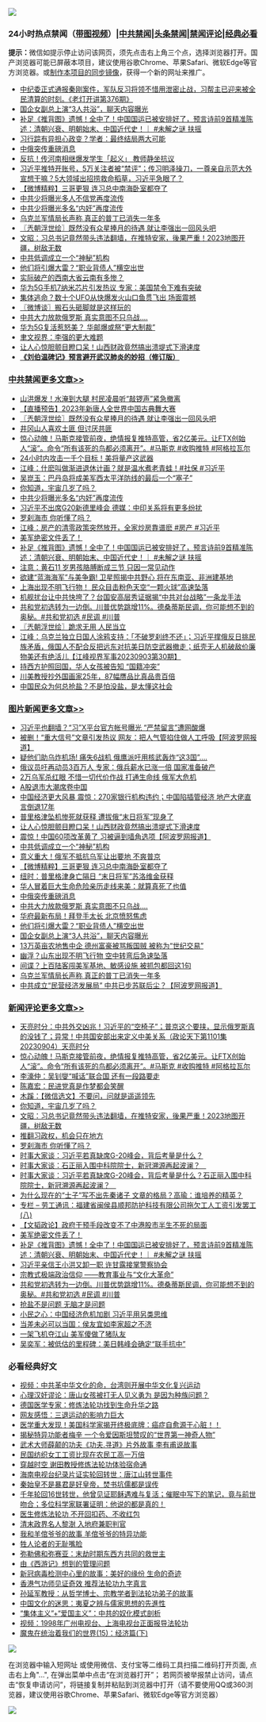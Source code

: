 ![](https://raw.githubusercontent.com/jsvpn/jsproxy/dev/64photo/fqnews-qr.jpg)

<div id="tt">
<h3>24小时热点禁闻（<a href="https://391091.xyz" target="_blank">带图视频</a>）|<a href="#%E4%B8%AD%E5%85%B1%E7%A6%81%E9%97%BB%E6%9B%B4%E5%A4%9A%E6%96%87%E7%AB%A0">中共禁闻</a>|<a href="#%E5%9B%BE%E7%89%87%E6%96%B0%E9%97%BB%E6%9B%B4%E5%A4%9A%E6%96%87%E7%AB%A0">头条禁闻</a>|<a href="#%E6%96%B0%E9%97%BB%E8%AF%84%E8%AE%BA%E6%9B%B4%E5%A4%9A%E6%96%87%E7%AB%A0">禁闻评论|<a href="#%E5%BF%85%E7%9C%8B%E7%BB%8F%E5%85%B8%E5%A5%BD%E6%96%87">经典必看</a></h3>
<div><b>提示：</b>微信如提示停止访问该网页，须先点击右上角三个点，选择浏览器打开。国产浏览器可能已屏蔽本项目，建议使用谷歌Chrome、苹果Safari、微软Edge等官方浏览器。或<a href="%E5%88%B6%E4%BD%9Cgit%E7%A6%81%E9%97%BB%E9%95%9C%E5%83%8F.md">制作本项目的同步镜像</a>，获得一个新的网址来推广。</div>
<ul>

<li><a href="/sohnews/20230905/1929386.md">中纪委正式通报秦刚案件，军队反习将领不惜用泄密止战，习帮主已迎来被全民清算的时刻。《老灯开讲第376期》</a></li>
<li><a href="/topimagenews/20230905/1929441.md">国企女副总上演“3人共浴”，聊天内容曝光</a></li>
<li><a href="/comments/20230904/1929302.md">补足《推背图》遗憾！全中了！中国国运已被安排好了，预言诗前9首精准陈述：清朝兴衰、明朝始末、中国近代史！｜ #未解之谜 扶摇</a></li>
<li><a href="/baitai/20230904/1929309.md">习行踪有异担心政变？学者：最终结局两大可能</a></li>
<li><a href="/topimagenews/20230905/1929477.md">中俄突传重磅消息</a></li>
<li><a href="/baitai/20230904/1929320.md">反抗！传河南相继爆发学生「起义」 教师静坐抗议</a></li>
<li><a href="/sohnews/20230905/1929438.md">习近平推特开账号，5万关注者被“禁评”；传习明泽操刀，一尊亲自示范大外宣想干嘛？5大领域出招捞救命稻草，习近平急眼了？</a></li>
<li><a href="/topimagenews/20230905/1929533.md">【微博精粹】三哥更狠 连习总中南海卧室都夺了</a></li>
<li><a href="/ccpdope/20230904/1929321.md">中共少将曝光多人不信党再度流传</a></li>
<li><a href="/cbnews/20230905/1929398.md">中共少将曝光多名“内奸”再度流传</a></li>
<li><a href="/topimagenews/20230905/1929361.md">乌克兰军情局长声称 真正的普丁已消失一年多</a></li>
<li><a href="/cbnews/20230905/1929574.md">〖兲朝浮世绘〗既然没有众星捧月的待遇 就让李强出一回风头吧</a></li>
<li><a href="/comments/20230905/1929462.md">文昭：习总书记竟然带头违法翻墙，在推特安家，後果严重！2023地图开疆，树敌无数</a></li>
<li><a href="/topimagenews/20230905/1929535.md">中共低调成立一个“神秘”机构</a></li>
<li><a href="/topimagenews/20230905/1929448.md">他们将引爆大雷？“职业背债人”横空出世</a></li>
<li><a href="/cnnews/20230905/1929490.md">实际破产的西南大省云南有多惨？</a></li>
<li><a href="/headline/20230905/1929356.md">华为5G手机7纳米芯片引发热议 专家：美国禁令下难有突破</a></li>
<li><a href="/baitai/20230905/1929385.md">集体逃命？数十个UFO从快爆发火山口鱼贯飞出 场面震撼</a></li>
<li><a href="/ssgc/20230905/1929546.md">〖微博谈〗搬石头砸脚就是这样玩的</a></li>
<li><a href="/topimagenews/20230905/1929470.md">中共大力放款俄罗斯 真实意图不只乌战….</a></li>
<li><a href="/cnnews/20230905/1929488.md">华为5G复活惹怒美？ 华邮爆或祭“更大制裁”</a></li>
<li><a href="/headline/20230904/1929301.md">聿文视界：李强的更大难题</a></li>
<li><a href="/topimagenews/20230905/1929554.md">让人心惊胆颤目瞪口呆！山西财政竟然搞出溃堤式下滑速度</a></li>
<li><b><a href="/comments/20200207/1272816.md" target="_blank">《刘伯温碑记》预言避开武汉肺炎的妙招（修订版）</a></b></li>
</ul>
</div>

<div class="catlist">
<h3><a href="/cbnews/" target="_blank">中共禁闻</a><span><a href="/cbnews/" target="_blank" rel="nofollow">更多文章>></a></span></h3>
<ul>
<li><a href="/cbnews/20230905/1929665.md" target="_blank">山洪爆发！水淹到大腿 村民凌晨听“敲锣声”紧急撤离</a></li>
<li><a href="/cbnews/20230905/1929621.md" target="_blank">【直播预告】2023年新唐人全世界中国古典舞大赛</a></li>
<li><a href="/cbnews/20230905/1929574.md" target="_blank">〖兲朝浮世绘〗既然没有众星捧月的待遇 就让李强出一回风头吧</a></li>
<li><a href="/cbnews/20230905/1929558.md" target="_blank">井冈山人喜欢土匪 但讨厌共匪</a></li>
<li><a href="/comments/20230905/1929531.md" target="_blank">惊心动魄！马斯克接管前夜，绝情报复推特高管，省2亿美元。让FTX创始人“滚”。命令“所有该死的鸟都必须离开”。#马斯克 #收购推特 #阿格拉瓦尔</a></li>
<li><a href="/cbnews/20230905/1929516.md" target="_blank">24小时内攻击一千个目标！美将量产这武器</a></li>
<li><a href="/cbnews/20230905/1929515.md" target="_blank">江峰：什麽叫做渐进退休计画？就是温水煮老青蛙！#社保 #习近平</a></li>
<li><a href="/cbnews/20230905/1929479.md" target="_blank">吴崑玉：巴丹岛将成美军西太平洋防线的最后一个“塞子”</a></li>
<li><a href="/comments/20230905/1929467.md" target="_blank">你知道，宇宙几岁了吗？</a></li>
<li><a href="/cbnews/20230905/1929398.md" target="_blank">中共少将曝光多名“内奸”再度流传</a></li>
<li><a href="/cbnews/20230905/1929377.md" target="_blank">习近平不出席G20新德里峰会 德媒：中印关系将有更多纷扰</a></li>
<li><a href="/comments/20230905/1929363.md" target="_blank">罗刹海市 你听懂了吗？</a></li>
<li><a href="/cbnews/20230905/1929360.md" target="_blank">江峰：房产的清零政策突然放开，全家炒房靠谱麽 #房产 #习近平</a></li>
<li><a href="/comments/20230904/1929303.md" target="_blank">美军绝密文件丢了！</a></li>
<li><a href="/comments/20230904/1929302.md" target="_blank">补足《推背图》遗憾！全中了！中国国运已被安排好了，预言诗前9首精准陈述：清朝兴衰、明朝始末、中国近代史！｜ #未解之谜 扶摇</a></li>
<li><a href="/cbnews/20230904/1929249.md" target="_blank">注意：黄石11 岁男孩胳膊断成三节 只因一常见动作</a></li>
<li><a href="/cbnews/20230904/1929241.md" target="_blank">欲建“蓝海海军”与美争霸! 卫星照揭中共野心 将在东南亚、非洲建基地</a></li>
<li><a href="/cbnews/20230904/1929240.md" target="_blank">上海出现不明飞行物！ 民众目击粉色天空“一颗火球”高速坠落</a></li>
<li><a href="/cbnews/20230904/1929232.md" target="_blank">机舰扰台让中共快垮了？台国安高层秀证据揭“中共对台战略”一条龙手法</a></li>
<li><a href="/comments/20230904/1929210.md" target="_blank">共和党初选转为一边倒。川普优势跳增11%。德桑蒂斯民调，你可能想不到的奥秘。#共和党初选 #民调 #川普</a></li>
<li><a href="/cbnews/20230904/1929156.md" target="_blank">〖兲朝浮世绘〗跪求无用 人民当立</a></li>
<li><a href="/cbnews/20230904/1929144.md" target="_blank">江峰：乌克兰独立日国人涂鸦支持：「不破罗刹终不还」；习近平撑俄反日挑民族矛盾，俄国人不配合反把远东对抗美日防空武器撤走；纸壳无人机破敌价廉物美还有绝活儿【江峰视界军事20230903第30期】</a></li>
<li><a href="/cbnews/20230904/1929102.md" target="_blank">持西方护照回国，华人女孩被告知 “国籍冲突”</a></li>
<li><a href="/cbnews/20230904/1929101.md" target="_blank">川美教授抄外国画家25年，87幅赝品比真品贵百倍</a></li>
<li><a href="/cbnews/20230904/1929076.md" target="_blank">中国民众为何总抢盐？不是怕没盐，是太懂这社会</a></li>

</ul>
</div>
<div class="catlist">
<h3><a href="/topimagenews/" target="_blank">图片新闻</a><span><a href="/topimagenews/" target="_blank" rel="nofollow">更多文章>></a></span></h3>
<ul>
<li><a href="/topimagenews/20230905/1929659.md" target="_blank">习近平也翻墙？“习”X平台官方帐号曝光 “严禁留言”遭网酸爆</a></li>
<li><a href="/topimagenews/20230905/1929624.md" target="_blank">被删！“重大信号”文章引发热议 网友：把人气管掐住做人工呼吸【阿波罗网报道】</a></li>
<li><a href="/topimagenews/20230905/1929608.md" target="_blank">疑他们助乌炸机场! 痛失6战机 俄鹰派吁用核武轰炸“这3国”&#8230;.</a></li>
<li><a href="/topimagenews/20230905/1929607.md" target="_blank">俄议员吁再动员3百万人 专家：俄兵薪水已涨一倍 国家准备破产</a></li>
<li><a href="/topimagenews/20230905/1929606.md" target="_blank">2万乌军杀红眼 不惜一切代价作战 打通生命线 俄军大危机</a></li>
<li><a href="/topimagenews/20230905/1929592.md" target="_blank">A股退市大潮席卷中国</a></li>
<li><a href="/topimagenews/20230905/1929575.md" target="_blank">中国经济更大风暴 震惊：270家银行机构违约；中国陷插管经济 地产大佬直言倒退17年</a></li>
<li><a href="/topimagenews/20230905/1929555.md" target="_blank">普里格津坠机惨死就获释 遭拔俄“末日将军”现身了</a></li>
<li><a href="/topimagenews/20230905/1929554.md" target="_blank">让人心惊胆颤目瞪口呆！山西财政竟然搞出溃堤式下滑速度</a></li>
<li><a href="/topimagenews/20230905/1929553.md" target="_blank">震惊！中国60项改革黄了 习被逼到墙角选项【阿波罗网报道】</a></li>
<li><a href="/topimagenews/20230905/1929535.md" target="_blank">中共低调成立一个“神秘”机构</a></li>
<li><a href="/topimagenews/20230905/1929534.md" target="_blank">意义重大！俄军不抵抗乌军让出要地 不爽普京</a></li>
<li><a href="/topimagenews/20230905/1929533.md" target="_blank">【微博精粹】三哥更狠 连习总中南海卧室都夺了</a></li>
<li><a href="/topimagenews/20230905/1929497.md" target="_blank">纽时：普里格津身亡隔日 “末日将军”苏洛维金获释</a></li>
<li><a href="/topimagenews/20230905/1929478.md" target="_blank">华人冒着巨大生命危险亲历走线来美：就算真死了也值</a></li>
<li><a href="/topimagenews/20230905/1929477.md" target="_blank">中俄突传重磅消息</a></li>
<li><a href="/topimagenews/20230905/1929470.md" target="_blank">中共大力放款俄罗斯 真实意图不只乌战….</a></li>
<li><a href="/topimagenews/20230905/1929463.md" target="_blank">华府最新布局！拜登手太长 北京愤怒焦虑</a></li>
<li><a href="/topimagenews/20230905/1929448.md" target="_blank">他们将引爆大雷？“职业背债人”横空出世</a></li>
<li><a href="/topimagenews/20230905/1929441.md" target="_blank">国企女副总上演“3人共浴”，聊天内容曝光</a></li>
<li><a href="/topimagenews/20230905/1929399.md" target="_blank">13万英亩农地售中企 德州富豪被骂叛国贼 被称为“世纪交易”</a></li>
<li><a href="/topimagenews/20230905/1929376.md" target="_blank">幽浮？山东出现不明飞行物 空中转弯后急速坠落</a></li>
<li><a href="/topimagenews/20230905/1929362.md" target="_blank">间谍？上百陆客闯美军基地、敏感设施 被抓包都回这1句</a></li>
<li><a href="/topimagenews/20230905/1929361.md" target="_blank">乌克兰军情局长声称 真正的普丁已消失一年多</a></li>
<li><a href="/topimagenews/20230904/1929248.md" target="_blank">中共成立“民营经济发展局” 中共已步苏联后尘？【阿波罗网报道】</a></li>

</ul>
</div>
<div class="catlist">
<h3><a href="/comments/" target="_blank">新闻评论</a><span><a href="/comments/" target="_blank" rel="nofollow">更多文章>></a></span></h3>
<ul>
<li><a href="/comments/20230905/1929532.md" target="_blank">天亮时分：中共外交凶兆！习近平的“空椅子”；普京这个要挟，显示俄罗斯真的没钱了；异常！中共国安部出来定义中美关系（政论天下第1101集 20230904）天亮时分</a></li>
<li><a href="/comments/20230905/1929531.md" target="_blank">惊心动魄！马斯克接管前夜，绝情报复推特高管，省2亿美元。让FTX创始人“滚”。命令“所有该死的鸟都必须离开”。#马斯克 #收购推特 #阿格拉瓦尔</a></li>
<li><a href="/comments/20230905/1929504.md" target="_blank">李濠仲：吴钊燮“喊话”联合国 还有一段路要走</a></li>
<li><a href="/comments/20230905/1929503.md" target="_blank">陈嘉宏：民进党真是作梦都会笑醒</a></li>
<li><a href="/comments/20230905/1929480.md" target="_blank">木蹊：【微信选文】不要问，问就是遥遥领先</a></li>
<li><a href="/comments/20230905/1929467.md" target="_blank">你知道，宇宙几岁了吗？</a></li>
<li><a href="/comments/20230905/1929462.md" target="_blank">文昭：习总书记竟然带头违法翻墙，在推特安家，後果严重！2023地图开疆，树敌无数</a></li>
<li><a href="/comments/20230905/1929424.md" target="_blank">推翻习政权，机会只在地方</a></li>
<li><a href="/comments/20230905/1929363.md" target="_blank">罗刹海市 你听懂了吗？</a></li>
<li><a href="/comments/20230905/1929358.md" target="_blank">时事大家谈：习近平若真缺席G-20峰会，背后考量是什么？</a></li>
<li><a href="/comments/20230904/1929350.md" target="_blank">时事大家谈：石正丽入围中科院院士，新冠溯源再起波澜？&#160;&#160;&#160;</a></li>
<li><a href="/comments/20230904/1929349.md" target="_blank">时事大家谈：习近平若真缺席G-20峰会，背后考量是什么？石正丽入围中科院院士，新冠溯源再起波澜？&#160;&#160;&#160;</a></li>
<li><a href="/comments/20230904/1929335.md" target="_blank">为什么现在的“士子”写不出先秦诸子 文章的格局？高瑜：谁培养的精英？</a></li>
<li><a href="/comments/20230904/1929333.md" target="_blank">专栏 &#8211; 劳工通讯：福建省闽侯县顺邦防护科技有限公司拖欠工人工资引发罢工 (八)</a></li>
<li><a href="/comments/20230904/1929306.md" target="_blank">【文韬政论】政府干预手段改变不了中港股市半生不死的局面</a></li>
<li><a href="/comments/20230904/1929303.md" target="_blank">美军绝密文件丢了！</a></li>
<li><a href="/comments/20230904/1929302.md" target="_blank">补足《推背图》遗憾！全中了！中国国运已被安排好了，预言诗前9首精准陈述：清朝兴衰、明朝始末、中国近代史！｜ #未解之谜 扶摇</a></li>
<li><a href="/comments/20230904/1929257.md" target="_blank">习近平亲信王小洪又卸一职 许甘露接掌警察协会</a></li>
<li><a href="/comments/20230904/1929245.md" target="_blank">宗教式极端政治信仰 ——教育事业与“文化大革命”</a></li>
<li><a href="/comments/20230904/1929210.md" target="_blank">共和党初选转为一边倒。川普优势跳增11%。德桑蒂斯民调，你可能想不到的奥秘。#共和党初选 #民调 #川普</a></li>
<li><a href="/comments/20230904/1929122.md" target="_blank">抢盐不是问题 无脑才是问题</a></li>
<li><a href="/comments/20230904/1929121.md" target="_blank">小民之心：中国经济危机加剧 习近平用另类思维</a></li>
<li><a href="/comments/20230904/1929120.md" target="_blank">当差未必可以当国：侯友宜如李家超之不济</a></li>
<li><a href="/comments/20230904/1929108.md" target="_blank">一架飞机夺江山 美军傻做了猪队友</a></li>
<li><a href="/comments/20230904/1929107.md" target="_blank">吴奕军：被低估的里程碑：美日韩峰会确定“联手抗中”</a></li>

</ul>
</div>

<div class="catlist">
<h3>必看经典好文</h3>
<ul>
<li><a href="/comments/20220119/1681422.md" target="_blank">视频：中共革中华文化的命，台湾则开展中华文化复兴运动</a></li>
<li><a href="/comments/20220614/1745276.md" target="_blank">心理汉奸谬论：唐山女孩被打无人见义勇为 是因为种族问题？</a></li>
<li><a href="/comments/20200607/783186.md" target="_blank">德国医学专家：修炼法轮功找到生命升华之路</a></li>
<li><a href="/cbnews/20200126/1265515.md" target="_blank">网友感悟：三退运动的影响力巨大</a></li>
<li><a href="/comments/20201115/1431139.md" target="_blank">医学重大发现！美国科学家揭开终极底牌：癌症自愈源于心脏！！</a></li>
<li><a href="/cnnews/20210317/1506463.md" target="_blank">揭秘特异功能者梅辛 一个令爱因斯坦赞叹的“世界第一神奇人物”</a></li>
<li><a href="/topimagenews/20181117/1032655.md" target="_blank">武术大师薛颠的功夫《功夫.寻道》片外故事 李有甫说故事</a></li>
<li><a href="/lifebaike/20200515/1328783.md" target="_blank">民国纺织女工工资比现在农民工高一万倍</a></li>
<li><a href="/comments/20200511/1322384.md" target="_blank">穿越时空 谢田教授修炼法轮功体验宿命通</a></li>
<li><a href="/aomi/life/20150328/379826.md" target="_blank">海南电视台纪录片证实轮回转世：唐江山转世事件</a></li>
<li><a href="/lifebaike/20210407/1521258.md" target="_blank">秦始皇不是暴君是好皇帝，焚书坑儒都是误传</a></li>
<li><a href="/comments/20210827/1614424.md" target="_blank">千年轮回16世转世，他曾见证耶稣遇难与复活；催眠中写下的笔记，竟与前世吻合；多位科学家联署证明：他说的都是真的！</a></li>
<li><a href="/cbnews/20211114/1652055.md" target="_blank">医生修炼法轮功 不开回扣药、不收红包</a></li>
<li><a href="/ccpdope/20220508/1730036.md" target="_blank">清末政界名人黎澍 入地府兼职判官</a></li>
<li><a href="/tculture/20200917/1398046.md" target="_blank">我和羊倌爷爷的故事 羊倌爷爷的特异功能</a></li>
<li><a href="/comments/20200606/783250.md" target="_blank">牲人论者的无耻嘴脸</a></li>
<li><a href="/tculture/20200911/132247.md" target="_blank">弥勒佛和弥赛亚：末劫时期东西方共同的救世主</a></li>
<li><a href="/cbnews/20211017/1639767.md" target="_blank">由《西游记》想到的管理问题</a></li>
<li><a href="/cbnews/20210421/1530674.md" target="_blank">新冠病毒检测中心里的故事：美好的缘份 生命的奇迹</a></li>
<li><a href="/comments/20200517/1330064.md" target="_blank">香港气功师见证奇效 推荐法轮功九字真言</a></li>
<li><a href="/comments/20210629/1576797.md" target="_blank">孙延军教授：从哲学博士、宗教学者到法轮功弟子的故事</a></li>
<li><a href="/comments/20220819/1773621.md" target="_blank">中国文化的迷思：夷夏之辨与儒家思想的先進性</a></li>
<li><a href="/comments/20201007/1409565.md" target="_blank">“集体主义”+“爱国主义”：中共的奴化模式剖析</a></li>
<li><a href="/topimagenews/20180331/921716.md" target="_blank">视频：1998年广州电视台、上海电视台正面报导法轮功</a></li>
<li><a href="/topimagenews/20180610/955499.md" target="_blank">魔鬼在统治着我们的世界(15)：经济篇(下)</a></li>

</ul>
</div>

![](https://raw.githubusercontent.com/jsvpn/jsproxy/dev/64photo/fqnews-qr.jpg)

在浏览器中输入短网址 或使用微信、支付宝等二维码工具扫描二维码打开页面, 点击右上角"...", 在弹出菜单中点击“在浏览器打开”； 若网页被举报禁止访问，请点击“恢复申请访问”，将链接复制并粘贴到浏览器中打开（请不要使用QQ或360浏览器，建议使用谷歌Chrome、苹果Safari、微软Edge等官方浏览器）

![](https://raw.githubusercontent.com/jsvpn/jsproxy/dev/64photo/wx.jpg)